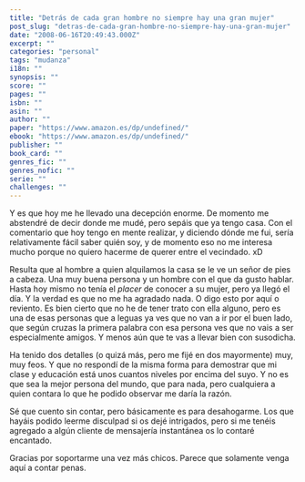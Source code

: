 ```yaml
---
title: "Detrás de cada gran hombre no siempre hay una gran mujer"
post_slug: "detras-de-cada-gran-hombre-no-siempre-hay-una-gran-mujer"
date: "2008-06-16T20:49:43.000Z"
excerpt: ""
categories: "personal"
tags: "mudanza"
i18n: ""
synopsis: ""
score: ""
pages: ""
isbn: ""
asin: ""
author: ""
paper: "https://www.amazon.es/dp/undefined/"
ebook: "https://www.amazon.es/dp/undefined/"
publisher: ""
book_card: ""
genres_fic: ""
genres_nofic: ""
serie: ""
challenges: ""
---
```


Y es que hoy me he llevado una decepción enorme. De momento me abstendré de decir donde me mudé, pero sepáis que ya tengo casa. Con el comentario que hoy tengo en mente realizar, y diciendo dónde me fui, sería relativamente fácil saber quién soy, y de momento eso no me interesa mucho porque no quiero hacerme de querer entre el vecindado. xD

Resulta que al hombre a quien alquilamos la casa se le ve un señor de pies a cabeza. Una muy buena persona y un hombre con el que da gusto hablar. Hasta hoy mismo no tenía el _placer_ de conocer a su mujer, pero ya llegó el día. Y la verdad es que no me ha agradado nada. O digo esto por aquí o reviento. Es bien cierto que no he de tener trato con ella alguno, pero es una de esas personas que a leguas ya ves que no van a ir por el buen lado, que según cruzas la primera palabra con esa persona ves que no vais a ser especialmente amigos. Y menos aún que te vas a llevar bien con susodicha.

Ha tenido dos detalles (o quizá más, pero me fijé en dos mayormente) muy, muy feos. Y que no respondí de la misma forma para demostrar que mi clase y educación está unos cuantos niveles por encima del suyo. Y no es que sea la mejor persona del mundo, que para nada, pero cualquiera a quien contara lo que he podido observar me daría la razón.

Sé que cuento sin contar, pero básicamente es para desahogarme. Los que hayáis podido leerme disculpad si os dejé intrigados, pero si me tenéis agregado a algún cliente de mensajería instantánea os lo contaré encantado.

Gracias por soportarme una vez más chicos. Parece que solamente venga aquí a contar penas.
